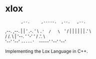 # xlox
           ,--.     ,-----.  ,--.   ,--. 
,--.  ,--. |  |    '  .-.  '  \  `.'  /  
 \  `'  /  |  |    |  | |  |   .'    \   
 /  /.  \  |  '--. '  '-'  '  /  .'.  \  
'--'  '--' `-----'  `-----'  '--'   '--'

Implementing the Lox Language in C++.
